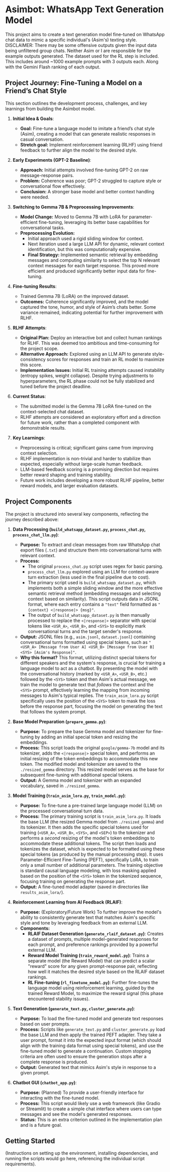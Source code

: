 # Asimbot: WhatsApp Text Generation Model

This project aims to create a text generation model fine-tuned on WhatsApp chat data to mimic a specific individual's (Asim's) texting style.
DISCLAIMER: There may be some offensive outputs given the input data being unfiltered group chats. Neither Asim or I are responsible for the example outputs generated. 
The dataset used for the RL step is included. This includes around ~1000 example prompts with 3 outputs each. Along with the Gemini Flash ranking of each output.

## Project Journey: Fine-Tuning a Model on a Friend’s Chat Style

This section outlines the development process, challenges, and key learnings from building the Asimbot model.

1.  **Initial Idea & Goals**:
    *   **Goal:** Fine-tune a language model to imitate a friend’s chat style (Asim), creating a model that can generate realistic responses in casual conversation.
    *   **Stretch goal:** Implement reinforcement learning (RLHF) using friend feedback to further align the model to the desired style.

2.  **Early Experiments (GPT-2 Baseline)**:
    *   **Approach:** Initial attempts involved fine-tuning GPT-2 on raw message-response pairs.
    *   **Problem:** Coherence was poor; GPT-2 struggled to capture style or conversational flow effectively.
    *   **Conclusion:** A stronger base model and better context handling were needed.

3.  **Switching to Gemma 7B & Preprocessing Improvements**:
    *   **Model Change:** Moved to Gemma 7B with LoRA for parameter-efficient fine-tuning, leveraging its better base capabilities for conversational tasks.
    *   **Preprocessing Evolution:**
        *   Initial approach used a rigid sliding window for context.
        *   Next iteration used a large LLM API for dynamic, relevant context identification, but this was computationally expensive.
        *   **Final Strategy:** Implemented semantic retrieval by embedding messages and computing similarity to select the top N relevant context messages for each target response. This proved more efficient and produced significantly better input data for fine-tuning.

4.  **Fine-tuning Results**:
    *   Trained Gemma 7B (LoRA) on the improved dataset.
    *   **Outcomes:** Coherence significantly improved, and the model captured the tone, humor, and style of Asim’s chats better. Some variance remained, indicating potential for further improvement with RLHF.

5.  **RLHF Attempts**:
    *   **Original Plan:** Deploy an interactive bot and collect human rankings for RLHF. This was deemed too ambitious and time-consuming for the project scope.
    *   **Alternative Approach:** Explored using an LLM API to generate style-consistency scores for responses and train an RL model to maximize this score.
    *   **Implementation Issues:** Initial RL training attempts caused instability (entropy spikes, weight collapse). Despite trying adjustments to hyperparameters, the RL phase could not be fully stabilized and tuned before the project deadline.

6.  **Current Status**:
    *   The submitted model is the Gemma 7B LoRA fine-tuned on the context-selected chat dataset.
    *   RLHF attempts are considered an exploratory effort and a direction for future work, rather than a completed component with demonstrable results.

7.  **Key Learnings**:
    *   Preprocessing is critical; significant gains came from improving context selection.
    *   RLHF implementation is non-trivial and harder to stabilize than expected, especially without large-scale human feedback.
    *   LLM-based feedback scoring is a promising direction but requires better reward shaping and training stability.
    *   Future work includes developing a more robust RLHF pipeline, better reward models, and larger evaluation datasets.

## Project Components

The project is structured into several key components, reflecting the journey described above:

1.  **Data Processing (`build_whatsapp_dataset.py`, `process_chat.py`, `process_chat_llm.py`)**:
    *   **Purpose:** To extract and clean messages from raw WhatsApp chat export files (`.txt`) and structure them into conversational turns with relevant context.
    *   **Process:**
        *   The original `process_chat.py` script uses regex for basic parsing.
        *   `process_chat_llm.py` explored using an LLM for context-aware turn extraction (less used in the final pipeline due to cost).
        *   The primary script used is `build_whatsapp_dataset.py`, which implements both a simple sliding window and the more effective semantic retrieval method (embedding messages and selecting context based on similarity). This script outputs data in JSONL format, where each entry contains a `"text"` field formatted as `"{context} <|response|> {msg}"`.
        *   The output of `build_whatsapp_dataset.py` is then manually processed to replace the `<|response|>` separator with special tokens like `<USR_A>`, `<USR_B>`, and `<SYS>` to explicitly mark conversational turns and the target sender's response.
    *   **Output:** JSONL files (e.g., `asim.jsonl`, `dataset.jsonl`) containing conversational turns formatted using special tokens, such as `"<USR_A> [Message from User A] <USR_B> [Message from User B] <SYS> [Asim's Response]"`.
    *   **Why this format?** This format, utilizing distinct special tokens for different speakers and the system's response, is crucial for training a language model to act as a chatbot. By presenting the model with the conversational history (marked by `<USR_A>`, `<USR_B>`, etc.) followed by the `<SYS>` token and then Asim's actual message, we train the model to generate text that *follows* the context and the `<SYS>` prompt, effectively learning the mapping from incoming messages to Asim's typical replies. The `train_asim_lora.py` script specifically uses the position of the `<SYS>` token to mask the loss before the response part, focusing the model on generating the text that follows the system prompt.

2.  **Base Model Preparation (`prepare_gemma.py`)**:
    *   **Purpose:** To prepare the base Gemma model and tokenizer for fine-tuning by adding an initial special token and resizing the embeddings.
    *   **Process:** This script loads the original `google/gemma-7b` model and its tokenizer, adds the `<|response|>` special token, and performs an initial resizing of the token embeddings to accommodate this new token. The modified model and tokenizer are saved to the `./resized_gemma` directory. This resized model serves as the base for subsequent fine-tuning with additional special tokens.
    *   **Output:** A Gemma model and tokenizer with an expanded vocabulary, saved in `./resized_gemma`.

3.  **Model Training (`train_asim_lora.py`, `train_model.py`)**:
    *   **Purpose:** To fine-tune a pre-trained large language model (LLM) on the processed conversational turn data.
    *   **Process:** The primary training script is `train_asim_lora.py`. It loads the base LLM (the resized Gemma model from `./resized_gemma`) and its tokenizer. It then adds the specific special tokens used for training (`<USR_A>`, `<USR_B>`, `<SYS>`, and `<SEP>`) to the tokenizer and performs a *second* resizing of the model's token embeddings to accommodate these additional tokens. The script then loads and tokenizes the dataset, which is expected to be formatted using these special tokens (as produced by the manual processing step). It uses Parameter-Efficient Fine-Tuning (PEFT), specifically LoRA, to train only a small number of additional parameters. The training objective is standard causal language modeling, with loss masking applied based on the position of the `<SYS>` token in the tokenized sequence, focusing training on generating the response part.
    *   **Output:** A fine-tuned model adapter (saved in directories like `results_asim_lora/`).

4.  **Reinforcement Learning from AI Feedback (RLAIF)**:
    *   **Purpose:** (Exploratory/Future Work) To further improve the model's ability to consistently generate text that matches Asim's specific style and tone by leveraging feedback from an external LLM.
    *   **Components:**
        *   **RLAIF Dataset Generation (`generate_rlaif_dataset.py`)**: Creates a dataset of prompts, multiple model-generated responses for each prompt, and preference rankings provided by a powerful external LLM.
        *   **Reward Model Training (`train_reward_model.py`)**: Trains a separate model (the Reward Model) that can predict a scalar "reward" score for any given prompt-response pair, reflecting how well it matches the desired style based on the RLAIF dataset rankings.
        *   **RL Fine-tuning (`rl_finetune_model.py`)**: Further fine-tunes the language model using reinforcement learning, guided by the trained Reward Model, to maximize the reward signal (this phase encountered stability issues).

4.  **Text Generation (`generate_text.py`, `cluster_generate.py`)**:
    *   **Purpose:** To load the fine-tuned model and generate text responses based on user prompts.
    *   **Process:** Scripts like `generate_text.py` and `cluster_generate.py` load the base LLM and then apply the trained PEFT adapter. They take a user prompt, format it into the expected input format (which should align with the training data format using special tokens), and use the fine-tuned model to generate a continuation. Custom stopping criteria are often used to ensure the generation stops after a complete response is produced.
    *   **Output:** Generated text that mimics Asim's style in response to a given prompt.

5.  **Chatbot GUI (`chatbot_app.py`)**:
    *   **Purpose:** (Planned) To provide a user-friendly interface for interacting with the fine-tuned model.
    *   **Process:** This script would likely use a web framework (like Gradio or Streamlit) to create a simple chat interface where users can type messages and see the model's generated responses.
    *   **Status:** This is an extra criterion outlined in the implementation plan and is a future goal.

## Getting Started

(Instructions on setting up the environment, installing dependencies, and running the scripts would go here, referencing the individual script requirements).
